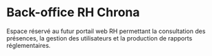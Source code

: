 # Back-office RH Chrona

Espace réservé au futur portail web RH permettant la consultation des présences, la gestion des utilisateurs et la production de rapports réglementaires.
